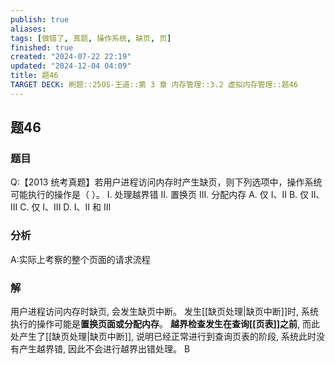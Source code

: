 ```yaml
---
publish: true
aliases: 
tags: [做错了, 真题, 操作系统, 缺页, 页]
finished: true
created: "2024-07-22 22:19"
updated: "2024-12-04 04:09"
title: 题46
TARGET DECK: 刷题::25OS-王道::第 3 章 内存管理::3.2 虚拟内存管理::题46
---
```

## 题46
### 题目
Q:【2013 统考真题】若用户进程访问内存时产生缺页，则下列选项中，操作系统可能执行的操作是（ ）。
I. 处理越界错
II. 置换页
III. 分配内存
A. 仅 I、II
B. 仅 II、III
C. 仅 I、III
D. I、II 和 III
### 分析
A:实际上考察的整个页面的请求流程
### 解
用户进程访问内存时缺页, 会发生缺页中断。
发生[[缺页处理|缺页中断]]时, 系统执行的操作可能是**置换页面或分配内存**。
**越界检查发生在查询[[页表]]之前**, 而此处产生了[[缺页处理|缺页中断]], 说明已经正常进行到查询页表的阶段, 系统此时没有产生越界错, 因此不会进行越界出错处理。
B

